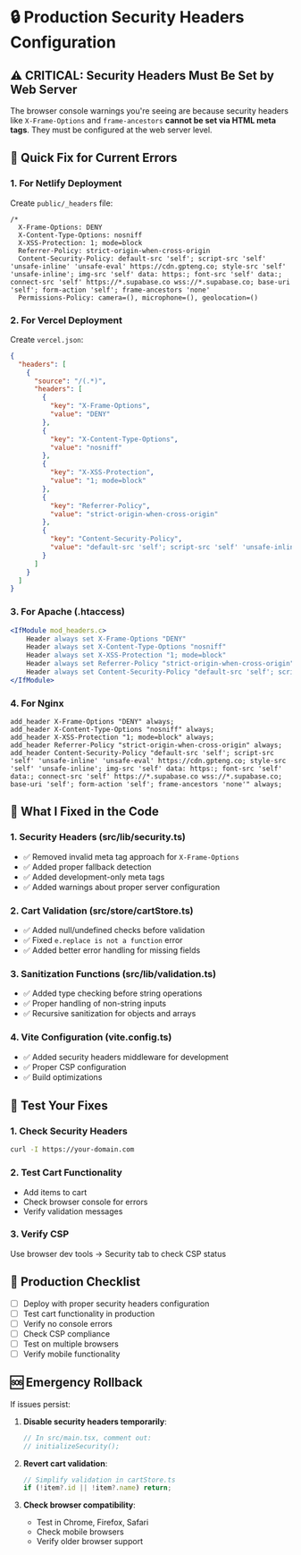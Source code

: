 # 🔒 Production Security Headers Configuration

## ⚠️ CRITICAL: Security Headers Must Be Set by Web Server

The browser console warnings you're seeing are because security headers like `X-Frame-Options` and `frame-ancestors` **cannot be set via HTML meta tags**. They must be configured at the web server level.

## 🚀 Quick Fix for Current Errors

### 1. **For Netlify Deployment**
Create `public/_headers` file:

```
/*
  X-Frame-Options: DENY
  X-Content-Type-Options: nosniff
  X-XSS-Protection: 1; mode=block
  Referrer-Policy: strict-origin-when-cross-origin
  Content-Security-Policy: default-src 'self'; script-src 'self' 'unsafe-inline' 'unsafe-eval' https://cdn.gpteng.co; style-src 'self' 'unsafe-inline'; img-src 'self' data: https:; font-src 'self' data:; connect-src 'self' https://*.supabase.co wss://*.supabase.co; base-uri 'self'; form-action 'self'; frame-ancestors 'none'
  Permissions-Policy: camera=(), microphone=(), geolocation=()
```

### 2. **For Vercel Deployment**
Create `vercel.json`:

```json
{
  "headers": [
    {
      "source": "/(.*)",
      "headers": [
        {
          "key": "X-Frame-Options",
          "value": "DENY"
        },
        {
          "key": "X-Content-Type-Options",
          "value": "nosniff"
        },
        {
          "key": "X-XSS-Protection",
          "value": "1; mode=block"
        },
        {
          "key": "Referrer-Policy",
          "value": "strict-origin-when-cross-origin"
        },
        {
          "key": "Content-Security-Policy",
          "value": "default-src 'self'; script-src 'self' 'unsafe-inline' 'unsafe-eval' https://cdn.gpteng.co; style-src 'self' 'unsafe-inline'; img-src 'self' data: https:; font-src 'self' data:; connect-src 'self' https://*.supabase.co wss://*.supabase.co; base-uri 'self'; form-action 'self'; frame-ancestors 'none'"
        }
      ]
    }
  ]
}
```

### 3. **For Apache (.htaccess)**
```apache
<IfModule mod_headers.c>
    Header always set X-Frame-Options "DENY"
    Header always set X-Content-Type-Options "nosniff"
    Header always set X-XSS-Protection "1; mode=block"
    Header always set Referrer-Policy "strict-origin-when-cross-origin"
    Header always set Content-Security-Policy "default-src 'self'; script-src 'self' 'unsafe-inline' 'unsafe-eval' https://cdn.gpteng.co; style-src 'self' 'unsafe-inline'; img-src 'self' data: https:; font-src 'self' data:; connect-src 'self' https://*.supabase.co wss://*.supabase.co; base-uri 'self'; form-action 'self'; frame-ancestors 'none'"
</IfModule>
```

### 4. **For Nginx**
```nginx
add_header X-Frame-Options "DENY" always;
add_header X-Content-Type-Options "nosniff" always;
add_header X-XSS-Protection "1; mode=block" always;
add_header Referrer-Policy "strict-origin-when-cross-origin" always;
add_header Content-Security-Policy "default-src 'self'; script-src 'self' 'unsafe-inline' 'unsafe-eval' https://cdn.gpteng.co; style-src 'self' 'unsafe-inline'; img-src 'self' data: https:; font-src 'self' data:; connect-src 'self' https://*.supabase.co wss://*.supabase.co; base-uri 'self'; form-action 'self'; frame-ancestors 'none'" always;
```

## 🔧 What I Fixed in the Code

### 1. **Security Headers (src/lib/security.ts)**
- ✅ Removed invalid meta tag approach for `X-Frame-Options`
- ✅ Added proper fallback detection
- ✅ Added development-only meta tags
- ✅ Added warnings about proper server configuration

### 2. **Cart Validation (src/store/cartStore.ts)**
- ✅ Added null/undefined checks before validation
- ✅ Fixed `e.replace is not a function` error
- ✅ Added better error handling for missing fields

### 3. **Sanitization Functions (src/lib/validation.ts)**
- ✅ Added type checking before string operations
- ✅ Proper handling of non-string inputs
- ✅ Recursive sanitization for objects and arrays

### 4. **Vite Configuration (vite.config.ts)**
- ✅ Added security headers middleware for development
- ✅ Proper CSP configuration
- ✅ Build optimizations

## 🧪 Test Your Fixes

### 1. **Check Security Headers**
```bash
curl -I https://your-domain.com
```

### 2. **Test Cart Functionality**
- Add items to cart
- Check browser console for errors
- Verify validation messages

### 3. **Verify CSP**
Use browser dev tools → Security tab to check CSP status

## 🎯 Production Checklist

- [ ] Deploy with proper security headers configuration
- [ ] Test cart functionality in production
- [ ] Verify no console errors
- [ ] Check CSP compliance
- [ ] Test on multiple browsers
- [ ] Verify mobile functionality

## 🆘 Emergency Rollback

If issues persist:

1. **Disable security headers temporarily**:
   ```javascript
   // In src/main.tsx, comment out:
   // initializeSecurity();
   ```

2. **Revert cart validation**:
   ```javascript
   // Simplify validation in cartStore.ts
   if (!item?.id || !item?.name) return;
   ```

3. **Check browser compatibility**:
   - Test in Chrome, Firefox, Safari
   - Check mobile browsers
   - Verify older browser support
